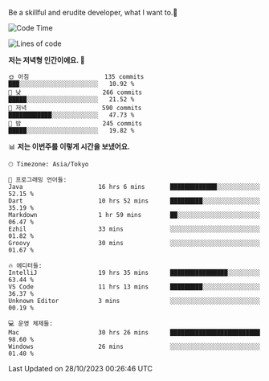 Be a skillful and erudite developer, what I want to.👶

<!--START_SECTION:waka-->
![Code Time](http://img.shields.io/badge/Code%20Time-35%20hrs%207%20mins-blue)

![Lines of code](https://img.shields.io/badge/%EC%A0%80%EB%8A%94%20%EC%97%AC%ED%83%9C%EA%B9%8C%EC%A7%80%20-726.0%20thousand%20%EC%A4%84%EC%9D%98%20%EC%BD%94%EB%93%9C%EB%A5%BC%20%EC%9E%91%EC%84%B1%ED%96%88%EC%96%B4%EC%9A%94.-blue)

**저는 저녁형 인간이에요. 🦉** 

```text
🌞 아침                     135 commits         ███░░░░░░░░░░░░░░░░░░░░░░   10.92 % 
🌆 낮　                     266 commits         █████░░░░░░░░░░░░░░░░░░░░   21.52 % 
🌃 저녁                     590 commits         ████████████░░░░░░░░░░░░░   47.73 % 
🌙 밤　                     245 commits         █████░░░░░░░░░░░░░░░░░░░░   19.82 % 
```


📊 **저는 이번주를 이렇게 시간을 보냈어요.** 

```text
🕑︎ Timezone: Asia/Tokyo

💬 프로그래밍 언어들: 
Java                     16 hrs 6 mins       █████████████░░░░░░░░░░░░   52.15 % 
Dart                     10 hrs 52 mins      █████████░░░░░░░░░░░░░░░░   35.19 % 
Markdown                 1 hr 59 mins        ██░░░░░░░░░░░░░░░░░░░░░░░   06.47 % 
Ezhil                    33 mins             ░░░░░░░░░░░░░░░░░░░░░░░░░   01.82 % 
Groovy                   30 mins             ░░░░░░░░░░░░░░░░░░░░░░░░░   01.67 % 

🔥 에디터들: 
IntelliJ                 19 hrs 35 mins      ████████████████░░░░░░░░░   63.44 % 
VS Code                  11 hrs 13 mins      █████████░░░░░░░░░░░░░░░░   36.37 % 
Unknown Editor           3 mins              ░░░░░░░░░░░░░░░░░░░░░░░░░   00.19 % 

💻 운영 체제들: 
Mac                      30 hrs 26 mins      █████████████████████████   98.60 % 
Windows                  26 mins             ░░░░░░░░░░░░░░░░░░░░░░░░░   01.40 % 
```


 Last Updated on 28/10/2023 00:26:46 UTC
<!--END_SECTION:waka-->
